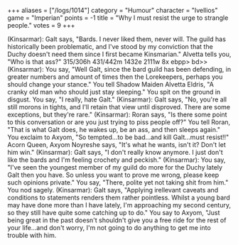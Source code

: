 +++
aliases = ["/logs/1014"]
category = "Humour"
character = "Ivellios"
game = "Imperian"
points = -1
title = "Why I must resist the urge to strangle people."
votes = 9
+++

(Kinsarmar): Galt says, "Bards. I never liked them, never will. The guild has historically been problematic, and I've stood by my conviction that the Duchy doesn't need them since I first became Kinsmarian."
Alvetta tells you, "Who is that ass?"
315/306h 431/442m 1432e 2111w 8x ebpp> bd>> 
(Kinsarmar): You say, "Well Galt, since the bard guild has been defending, in greater numbers and amount of times then the Lorekeepers, perhaps you should change your stance."
You tell Shadow Maiden Alvetta Eldris, "A cranky old man who should just stay sleeping."
You spit on the ground in disgust.
You say, "I really, hate Galt."
(Kinsarmar): Galt says, "No, you're all still morons in tights, and I'll retain that view until disproved. There are some exceptions, but they're rare."
(Kinsarmar): Roran says, "Is there some point to this conversation or are you just trying to piss people off?"
You tell Roran, "That is what Galt does, he wakes up, be an ass, and then sleeps again."
You exclaim to Axyom, "So tempted...to be bad...and kill Galt...must resist!!"
Acorn Queen, Axyom Noyreshe says, "It's what he wants, isn't it? Don't let him win."
(Kinsarmar): Galt says, "I don't really know anymore. I just don't like the bards and I'm feeling crochety and peckish."
(Kinsarmar): You say, "I've seen the youngest member of my guild do more for the Duchy lately Galt then you have. So unless you want to prove me wrong, please keep such opinions private."
You say, "There, polite yet not taking shit from him."
You nod sagely.
(Kinsarmar): Galt says, "Applying irellevant caveats and conditions to statements renders them rather pointless. Whilst a young bard may have done more than I have lately, I'm approaching my second century, so they still have 
quite some catching up to do."
You say to Axyom, "Just being great in the past doesn't shouldn't give you a free ride for the rest of your life...and don't worry, I'm not going to do anything to get me into trouble with him. 

